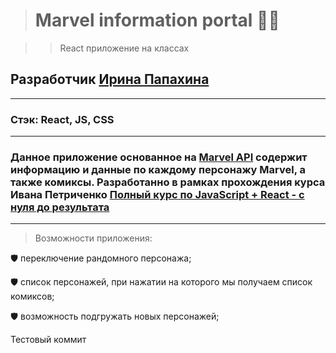 > # **Marvel** information portal :superhero_man:

>>React приложение на классах

## Разработчик [Ирина Папахина](https://github.com/PapakhinaIrina) 
___
### Стэк: React, JS, CSS

___
### Данное приложение основанное на [Marvel API](https://developer.marvel.com/) содержит информацию и данные по каждому персонажу Marvel, а также  комиксы. Разработанно в рамках прохождения курса Ивана Петриченко [Полный курс по JavaScript + React - с нуля до результата](https://www.udemy.com/course/javascript_full/)
___
 >Возможности приложения:

:shield: переключение рандомного персонажа;

:shield: cписок персонажей, при нажатии на которого мы получаем список комиксов;

:shield: возможность подгружать новых персонажей; 

Тестовый коммит 

